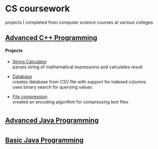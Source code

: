 # CS coursework
projects I completed from computer science courses at various colleges

## [Advanced C++ Programming](https://github.com/peterlopez/CS-coursework/tree/master/COMSC%20165)

#### Projects

- [String Calculator](https://github.com/peterlopez/CS-coursework/tree/master/COMSC%20165/final-project) \
parses string of mathematical expressions and calculates result

- [Database](https://github.com/peterlopez/CS-coursework/tree/master/COMSC%20165/labs/Database) \
creates database from CSV file with support for indexed columns \
uses binary search for querying values

- [File compression](https://github.com/peterlopez/CS-coursework/tree/master/COMSC%20165/labs/Compression) \
created an encoding algorithm for compressing text files

# 

## [Advanced Java Programming](https://github.com/peterlopez/CS-coursework/tree/master/CS%20256)

# 

## [Basic Java Programming](https://github.com/peterlopez/CS-coursework/tree/master/CPE%20102)
